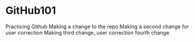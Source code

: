 # GitHub101
Practicing Github
Making a change to the repo
Making a second change for user correction
Making third change, user correction
fourth change

